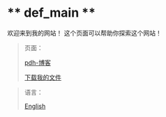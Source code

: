# ** def_main **
欢迎来到我的网站！
这个页面可以帮助你探索这个网站！
>页面：
>
>[pdh-博客](/zhcn/blog "我的博客!!!!")
>
>[下载我的文件](/zhcn/download "下载页面")

>语言：
>
>[English](/ "English!")
